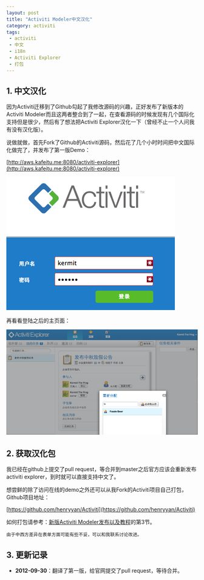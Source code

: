 ```yaml
---
layout: post
title: "Activiti Modeler中文汉化"
category: activiti
tags: 
 - activiti
 - 中文
 - i18n
 - Activiti Explorer
 - 打包
---
```


## 1. 中文汉化

因为Activiti迁移到了Github勾起了我修改源码的兴趣，正好发布了新版本的Activiti Modeler而且这两者整合到了一起，在查看源码的时候发现有几个国际化支持但是很少，然后有了想法把Activiti Explorer汉化一下（曾经不止一个人问我有没有汉化版）。

说做就做，首先Fork了Github的Activiti源码，然后花了几个小时时间把中文国际化做完了，并发布了第一版Demo：

[http://aws.kafeitu.me:8080/activiti-explorer](http://aws.kafeitu.me:8080/activiti-explorer)


![汉化后的登陆页面](/files/2012/09/activiti-explorer-i18n-for-chinese-login.png)

再看看登陆之后的主页面：

![汉化后的主页面](/files/2012/09/activiti-explorer-i18n-for-chinese-main.png)

## 2. 获取汉化包

我已经在github上提交了pull request，等合并到master之后官方应该会重新发布activiti explorer，到时就可以直接支持中文了。

想尝鲜的除了访问在线的demo之外还可以从我Fork的Activiti项目自己打包，Github项目地址：

[https://github.com/henryyan/Activiti](https://github.com/henryyan/Activiti)

如何打包请参考：[新版Activiti Modeler发布以及教程](/activiti/2012/09/30/new-version-of-activiti-modeler.html)的第3节。

	由于中西方差异在表单方面可能有些不妥，可以和我联系讨论改进。

## 3. 更新记录

* **2012-09-30**：翻译了第一版，给官网提交了pull request，等待合并。
